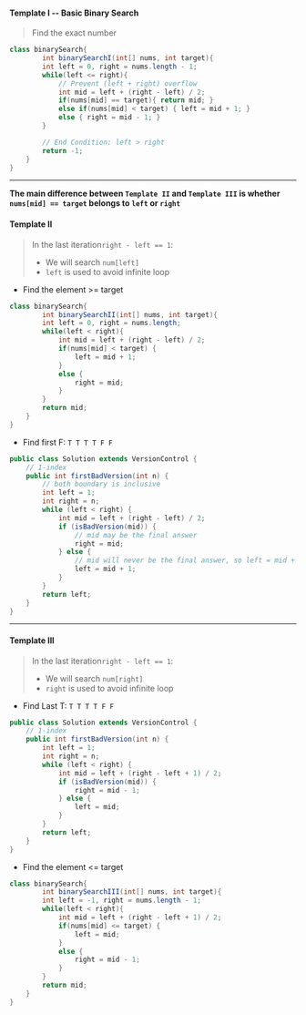#### Template I -- Basic Binary Search

> Find the exact number

```java
class binarySearch{
		int binarySearchI(int[] nums, int target){
        int left = 0, right = nums.length - 1;
        while(left <= right){
            // Prevent (left + right) overflow
            int mid = left + (right - left) / 2;
            if(nums[mid] == target){ return mid; }
            else if(nums[mid] < target) { left = mid + 1; }
            else { right = mid - 1; }
        }

        // End Condition: left > right
        return -1;
    }
}
```

---



**The main difference between `Template II` and `Template III` is whether `nums[mid] == target` belongs to  `left` or `right`**

#### Template II

> In the last iteration`right - left == 1`:
>
> * We will search `num[left]`
> * `left` is used to avoid infinite loop

* Find the element >= target

```java
class binarySearch{
		int binarySearchII(int[] nums, int target){
        int left = 0, right = nums.length;
        while(left < right){
            int mid = left + (right - left) / 2;
            if(nums[mid] < target) { 
              	left = mid + 1; 
            }
            else { 
              	right = mid; 
            }
        }
        return mid;
    }
}
```

* Find first F:  `T T T T F F`

```java
public class Solution extends VersionControl {
  	// 1-index
    public int firstBadVersion(int n) {
        // both boundary is inclusive
        int left = 1;
        int right = n;
        while (left < right) {
            int mid = left + (right - left) / 2;
            if (isBadVersion(mid)) {
                // mid may be the final answer
                right = mid;
            } else {
                // mid will never be the final answer, so left = mid + 1
                left = mid + 1;
            }
        }
        return left;
    }
}
```

---



#### Template III

> In the last iteration`right - left == 1`:
>
> * We will search `num[right]`
> * `right` is used to avoid infinite loop

* Find Last T:  `T T T T F F`

```java
public class Solution extends VersionControl {
  	// 1-index
    public int firstBadVersion(int n) {
        int left = 1;
        int right = n;
        while (left < right) {
            int mid = left + (right - left + 1) / 2;
            if (isBadVersion(mid)) {
                right = mid - 1;
            } else {
                left = mid;
            }
        }
        return left;
    }
}
```

* Find the element <= target

```java
class binarySearch{
		int binarySearchIII(int[] nums, int target){
        int left = -1, right = nums.length - 1;
        while(left < right){
            int mid = left + (right - left + 1) / 2;
            if(nums[mid] <= target) { 
              	left = mid; 
            }
            else { 
              	right = mid - 1; 
            }
        }
        return mid;
    }
}
```

